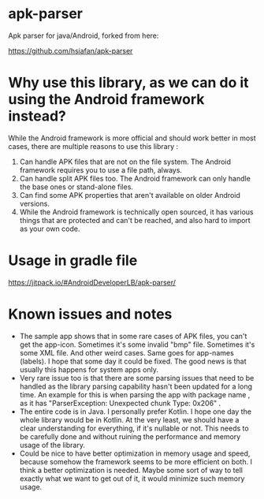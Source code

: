 # apk-parser

Apk parser for java/Android, forked from here:

https://github.com/hsiafan/apk-parser

# Why use this library, as we can do it using the Android framework instead?

While the Android framework is more official and should work better in most cases, there are multiple reasons to use this library :

1. Can handle APK files that are not on the file system. The Android framework requires you to use a file path, always.
2. Can handle split APK files too. The Android framework can only handle the base ones or stand-alone files.
3. Can find some APK properties that aren't available on older Android versions.
4. While the Android framework is technically open sourced, it has various things that are protected and can't be reached, and also hard to import as your own code.

# Usage in gradle file

https://jitpack.io/#AndroidDeveloperLB/apk-parser/

# Known issues and notes

- The sample app shows that in some rare cases of APK files, you can't get the app-icon. Sometimes it's some invalid "bmp" file. Sometimes it's some XML file. And other weird cases. Same goes for app-names (labels). I hope that some day it could be fixed.
The good news is that usually this happens for system apps only.
- Very rare issue too is that there are some parsing issues that need to be handled as the library parsing capability hasn't been updated for a long time. An example for this is when parsing the app with package name , as it has "ParserException: Unexpected chunk Type: 0x206" . 
- The entire code is in Java. I personally prefer Kotlin. I hope one day the whole library would be in Kotlin. At the very least, we should have a clear understanding for everything, if it's nullable or not. This needs to be carefully done and without ruining the performance and memory usage of the library.
- Could be nice to have better optimization in memory usage and speed, because somehow the framework seems to be more efficient on both. I think a better optimization is needed. Maybe some sort of way to tell exactly what we want to get out of it, it would minimize such memory usage.
